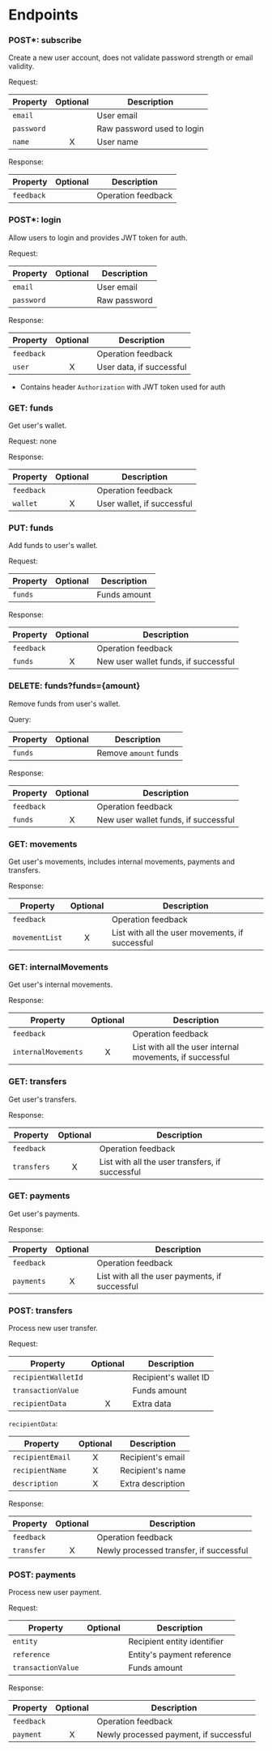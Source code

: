 # Endpoints

### POST*: subscribe

Create a new user account, does not validate password strength or email validity.

Request:

| Property   | Optional           | Description                |
|------------|--------------------|----------------------------|
| `email`    |                    | User email                 |
| `password` |                    | Raw password used to login |
| `name`     | <center>X</center> | User name                  |

Response:

| Property   | Optional | Description        |
|------------|----------|--------------------|
| `feedback` |          | Operation feedback |

### POST*: login

Allow users to login and provides JWT token for auth.

Request:

| Property   | Optional | Description  |
|------------|----------|--------------|
| `email`    |          | User email   |
| `password` |          | Raw password |

Response:

| Property   | Optional           | Description              |
|------------|--------------------|--------------------------|
| `feedback` |                    | Operation feedback       |
| `user`     | <center>X</center> | User data, if successful |

- Contains header `Authorization` with JWT token used for auth

### GET: funds

Get user's wallet.

Request: none

Response:

| Property   | Optional           | Description                |
|------------|--------------------|----------------------------|
| `feedback` |                    | Operation feedback         |
| `wallet`   | <center>X</center> | User wallet, if successful |

### PUT: funds

Add funds to user's wallet.

Request:

| Property | Optional | Description  |
|----------|----------|--------------|
| `funds`  |          | Funds amount |

Response:

| Property   | Optional           | Description                          |
|------------|--------------------|--------------------------------------|
| `feedback` |                    | Operation feedback                   |
| `funds`    | <center>X</center> | New user wallet funds, if successful |

### DELETE: funds?funds={amount}

Remove funds from user's wallet.

Query:

| Property | Optional | Description           |
|----------|----------|-----------------------|
| `funds`  |          | Remove `amount` funds |

Response:

| Property   | Optional           | Description                          |
|------------|--------------------|--------------------------------------|
| `feedback` |                    | Operation feedback                   |
| `funds`    | <center>X</center> | New user wallet funds, if successful |

### GET: movements

Get user's movements, includes internal movements, payments and transfers.

Response:

| Property       | Optional           | Description                                     |
|----------------|--------------------|-------------------------------------------------|
| `feedback`     |                    | Operation feedback                              |
| `movementList` | <center>X</center> | List with all the user movements, if successful |

### GET: internalMovements

Get user's internal movements.

Response:

| Property            | Optional           | Description                                              |
|---------------------|--------------------|----------------------------------------------------------|
| `feedback`          |                    | Operation feedback                                       |
| `internalMovements` | <center>X</center> | List with all the user internal movements, if successful |

### GET: transfers

Get user's transfers.

Response:

| Property    | Optional           | Description                                     |
|-------------|--------------------|-------------------------------------------------|
| `feedback`  |                    | Operation feedback                              |
| `transfers` | <center>X</center> | List with all the user transfers, if successful |

### GET: payments

Get user's payments.

Response:

| Property   | Optional           | Description                                    |
|------------|--------------------|------------------------------------------------|
| `feedback` |                    | Operation feedback                             |
| `payments` | <center>X</center> | List with all the user payments, if successful |

### POST: transfers

Process new user transfer.

Request:

| Property            | Optional           | Description           |
|---------------------|--------------------|-----------------------|
| `recipientWalletId` |                    | Recipient's wallet ID |
| `transactionValue`  |                    | Funds amount          |
| `recipientData`     | <center>X</center> | Extra data            |

`recipientData`:

| Property         | Optional           | Description       |
|------------------|--------------------|-------------------|
| `recipientEmail` | <center>X</center> | Recipient's email |
| `recipientName`  | <center>X</center> | Recipient's name  |
| `description`    | <center>X</center> | Extra description |

Response:

| Property   | Optional           | Description                             |
|------------|--------------------|-----------------------------------------|
| `feedback` |                    | Operation feedback                      |
| `transfer` | <center>X</center> | Newly processed transfer, if successful |

### POST: payments

Process new user payment.

Request:

| Property           | Optional | Description                 |
|--------------------|----------|-----------------------------|
| `entity`           |          | Recipient entity identifier |
| `reference`        |          | Entity's payment reference  |
| `transactionValue` |          | Funds amount                |

Response:

| Property   | Optional           | Description                            |
|------------|--------------------|----------------------------------------|
| `feedback` |                    | Operation feedback                     |
| `payment`  | <center>X</center> | Newly processed payment, if successful |
